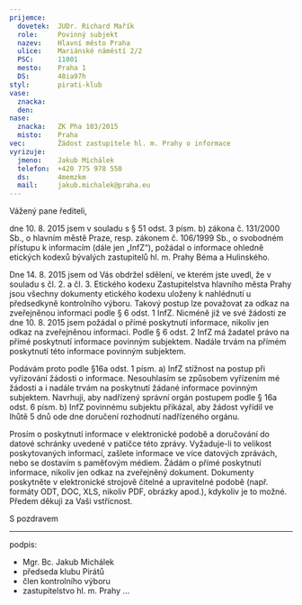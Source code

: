 ```yaml
---
prijemce: 
  dovetek:  JUDr. Richard Mařík
  role:     Povinný subjekt
  nazev:    Hlavní město Praha
  ulice:    Mariánské náměstí 2/2
  PSC:      11001
  mesto:    Praha 1
  DS:       48ia97h
styl:       pirati-klub
vase:
  znacka:   
  den:
nase:
  znacka:   ZK Pha 103/2015
  misto:    Praha
vec:        Žádost zastupitele hl. m. Prahy o informace
vyrizuje:   
  jmeno:    Jakub Michálek
  telefon:  +420 775 978 550
  ds:       4memzkm
  mail:     jakub.michalek@praha.eu
---
```


Vážený pane řediteli,

dne 10. 8. 2015 jsem v souladu s § 51 odst. 3 písm. b) zákona č. 131/2000 Sb., o hlavním městě Praze,
resp. zákonem č. 106/1999 Sb., o svobodném přístupu k informacím (dále jen „InfZ“), požádal o informace ohledně 
etických kodexů bývalých zastupitelů hl. m. Prahy Béma a Hulinského. 

Dne 14. 8. 2015 jsem od Vás obdržel sdělení, ve kterém jste uvedl, že v souladu s čl. 2. a čl. 3. Etického kodexu Zastupitelstva hlavního města Prahy jsou všechny dokumenty etického kodexu uloženy k nahlédnutí u předsedkyně kontrolního výboru. Takový postup lze považovat za odkaz na zveřejněnou informaci podle § 6 odst. 1 InfZ. Nicméně již ve své žádosti ze dne 10. 8. 2015 jsem požádal o přímé poskytnutí informace, nikoliv jen odkaz na zveřejněnou informaci. Podle § 6 odst. 2 InfZ má žadatel právo na přímé poskytnutí informace povinným subjektem. Nadále trvám na přímém poskytnutí této informace povinným subjektem.

Podávám proto podle §16a odst. 1 písm. a) InfZ stížnost na postup při vyřizování žádosti o informace. Nesouhlasím se způsobem vyřízením mé žádosti a i nadále trvám na poskytnutí žádané informace povinným subjektem. Navrhuji, aby nadřízený správní orgán postupem podle § 16a odst. 6 písm. b) InfZ povinnému subjektu přikázal, aby žádost vyřídil ve lhůtě 5 dnů ode dne doručení rozhodnutí nadřízeného orgánu.

Prosím o poskytnutí informace v elektronické podobě a doručování do datové schránky uvedené v patičce této zprávy. Vyžaduje-li to velikost poskytovaných informací, zašlete informace ve více datových zprávách, nebo se dostavím s paměťovým médiem. Žádám o přímé poskytnutí informace, nikoliv jen odkaz na zveřejněný dokument. Dokumenty poskytněte v elektronické strojově čitelné a upravitelné podobě (např. formáty ODT, DOC, XLS, nikoliv PDF, obrázky apod.), kdykoliv je to možné. Předem děkuji za Vaši vstřícnost. 

S pozdravem

---
podpis: 
  - Mgr. Bc. Jakub Michálek
  - předseda klubu Pirátů
  - člen kontrolního výboru
  - zastupitelstvo hl. m. Prahy
...
